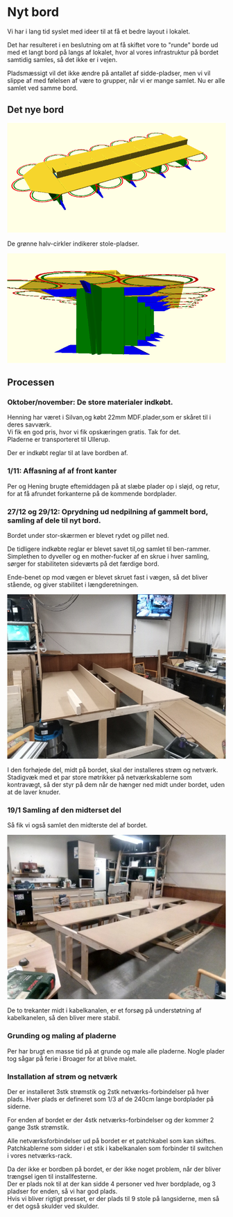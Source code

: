 # Nyt bord
Vi har i lang tid syslet med ideer til at få et bedre layout i lokalet. 

Det har resulteret i en beslutning om at få skiftet vore to "runde" borde ud med et langt bord
på langs af lokalet, hvor al vores infrastruktur på bordet samtidig samles, så det ikke er i vejen.

Pladsmæssigt vil det ikke ændre på antallet af sidde-pladser, men vi vil slippe af med følelsen
af være to grupper, når vi er mange samlet. Nu er alle samlet ved samme bord.


## Det nye bord
<a href='ovenfra.png' target='_blank'>
  <img src="ovenfra.png" alt="Det nye bord set fra oven" style="max-width:100%" />
</a>

De grønne halv-cirkler indikerer stole-pladser.

<a href='ben.png' target='_blank'>
  <img src="ben.png" alt="Det nye bord set fra oven" style="max-width:100%" />
</a>


## Processen


### Oktober/november: De store materialer indkøbt. 
Henning har været i Silvan,og købt 22mm MDF.plader,som er skåret til i deres savværk.\
Vi fik en god pris, hvor vi fik opskæringen gratis. Tak for det.\
Pladerne er transporteret til Ullerup.

Der er indkøbt reglar til at lave bordben af.


### 1/11: Affasning af af front kanter
Per og Hening brugte eftemiddagen på at slæbe plader op i sløjd, og retur, for at få afrundet forkanterne på de kommende bordplader.


### 27/12 og 29/12: Oprydning ud nedpilning af gammelt bord, samling af dele til nyt bord.
Bordet under stor-skærmen er blevet rydet og pillet ned.

De tidligere indkøbte reglar er blevet savet til,og samlet til ben-rammer. Simplethen to dyveller og en mother-fucker af en skrue i hver samling, sørger for stabiliteten sideværts på det færdige bord.

Ende-benet op mod vægen er blevet skruet fast i vægen, så det bliver stående, og giver stabilitet i længderetningen.

<a href='20211229.jpg' target='_blank'>
  <img src="20211229.800x.jpg" alt="Mockup af det nye bord" style="max-width:100%" />
</a>

I den forhøjede del, midt på bordet, skal der installeres strøm og netværk. Stadigvæk med et par store møtrikker på netværkskablerne som kontravægt, så der styr på dem når de hænger ned midt under bordet, uden at de laver knuder.


### 19/1 Samling af den midterset del
Så fik vi også samlet den midterste del af bordet.

<a href='20220119.jpg' target='_blank'>
  <img src="20220119.800x.jpg" alt="Opstilling af bordet" style="max-width:100%" />
</a>

De to trekanter midt i kabelkanalen, er et forsøg på understøtning af kabelkanelen, så den bliver mere stabil.


### Grunding og maling af pladerne

Per har brugt en masse tid på at grunde og male alle pladerne. Nogle plader tog sågar på ferie i Broager for at blive malet.

### Installation af strøm og netværk

Der er installeret 3stk strømstik og 2stk netværks-forbindelser på hver plads. Hver plads er defineret som 1/3 af de 240cm lange bordplader på siderne.

For enden af bordet er der 4stk netværks-forbindelser og der kommer 2 gange 3stk strømstik.

Alle netværksforbindelser ud på bordet er et patchkabel som kan skiftes. Patchkablerne som sidder i et stik i kabelkanalen som forbinder til switchen i vores netværks-rack.

Da der ikke er bordben på bordet, er der ikke noget problem, når der bliver trængsel igen til installfesterne.\
Der er plads nok til at der kan sidde 4 personer ved hver bordplade, og 3 pladser for enden, så vi har god plads.\
Hvis vi bliver rigtigt presset, er der plads til 9 stole på langsiderne, men så er det også skulder ved skulder.
